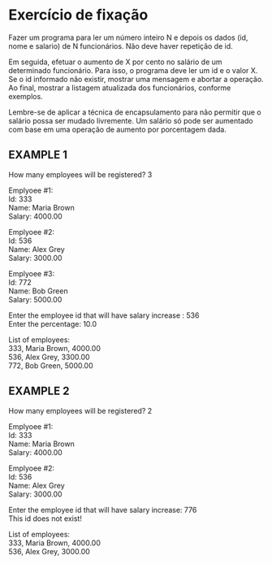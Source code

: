 # Exercício de fixação

Fazer um programa para ler um número inteiro N e depois os dados (id, nome e salario) de
N funcionários. Não deve haver repetição de id.

Em seguida, efetuar o aumento de X por cento no salário de um determinado funcionário.
Para isso, o programa deve ler um id e o valor X. Se o id informado não existir, mostrar uma
mensagem e abortar a operação. Ao final, mostrar a listagem atualizada dos funcionários,
conforme exemplos.

Lembre-se de aplicar a técnica de encapsulamento para não permitir que o salário possa
ser mudado livremente. Um salário só pode ser aumentado com base em uma operação de
aumento por porcentagem dada.

## EXAMPLE 1

How many employees will be registered? 3<br>

Emplyoee #1:<br>
Id: 333<br>
Name: Maria Brown<br>
Salary: 4000.00<br>

Emplyoee #2:<br>
Id: 536<br>
Name: Alex Grey<br>
Salary: 3000.00<br>

Emplyoee #3:<br>
Id: 772<br>
Name: Bob Green<br>
Salary: 5000.00<br>

Enter the employee id that will have salary increase : 536<br>
Enter the percentage: 10.0<br>

List of employees:<br>
333, Maria Brown, 4000.00<br>
536, Alex Grey, 3300.00<br>
772, Bob Green, 5000.00<br>

## EXAMPLE 2 

How many employees will be registered? 2<br>

Emplyoee #1:<br>
Id: 333<br>
Name: Maria Brown<br>
Salary: 4000.00<br>

Emplyoee #2:<br>
Id: 536<br>
Name: Alex Grey<br>
Salary: 3000.00<br>

Enter the employee id that will have salary increase: 776<br>
This id does not exist!<br>

List of employees:<br>
333, Maria Brown, 4000.00<br>
536, Alex Grey, 3000.00<br>
